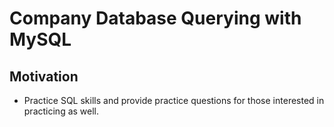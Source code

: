# Company Database Querying with MySQL

## Motivation
* Practice SQL skills and provide practice questions for those interested in practicing as well. 

